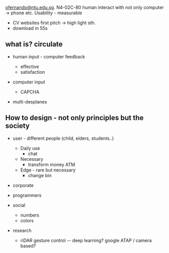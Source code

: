ofernando@ntu.edu.sg.  N4-02C-80
human interact with not only computer -> phone  etc.
Usability - measurable
- CV websites first pitch -> high light sth.
- download in 55s

## what is? circulate
- human input - computer feedback
	- effective
	- satisfaction
- computer input
	- CAPCHA

- multi-desplanes
## How to design - not only principles but the society
- user - different people (child, elders, students..)
	- Daily use
		- chat
	- Necessary
		- transform money ATM
	- Edge - rare but necessary
		- change bin
- corporate
- programmers

- social
	- numbers
	- colors
- research
	- riDAR gesture control -- deep learning? google ATAP / camera based?
